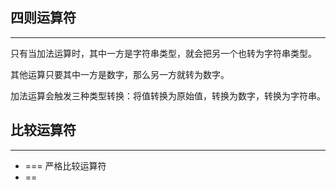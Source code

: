 
## 四则运算符
----

只有当加法运算时，其中一方是字符串类型，就会把另一个也转为字符串类型。

其他运算只要其中一方是数字，那么另一方就转为数字。

加法运算会触发三种类型转换：将值转换为原始值，转换为数字，转换为字符串。

## 比较运算符
----
- === 严格比较运算符
- == 